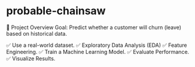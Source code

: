 # probable-chainsaw

📌 Project Overview
Goal: Predict whether a customer will churn (leave) based on historical data.

✅ Use a real-world dataset.
✅ Exploratory Data Analysis (EDA)
✅ Feature Engineering.
✅ Train a Machine Learning Model.
✅ Evaluate Performance.
✅ Visualize Results.